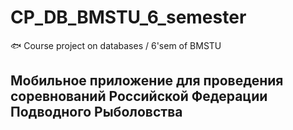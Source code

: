 # CP_DB_BMSTU_6_semester
:fish: Course project on databases / 6'sem of BMSTU

## Мобильное приложение для проведения соревнований Российской Федерации Подводного Рыболовства
